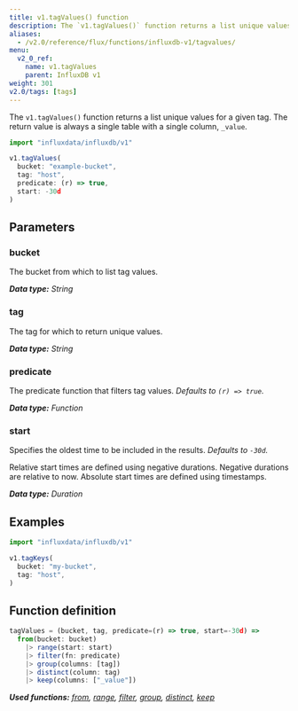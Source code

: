 ```yaml
---
title: v1.tagValues() function
description: The `v1.tagValues()` function returns a list unique values for a given tag.
aliases:
  - /v2.0/reference/flux/functions/influxdb-v1/tagvalues/
menu:
  v2_0_ref:
    name: v1.tagValues
    parent: InfluxDB v1
weight: 301
v2.0/tags: [tags]
---
```


The `v1.tagValues()` function returns a list unique values for a given tag.
The return value is always a single table with a single column, `_value`.

```js
import "influxdata/influxdb/v1"

v1.tagValues(
  bucket: "example-bucket",
  tag: "host",
  predicate: (r) => true,
  start: -30d
)
```

## Parameters

### bucket
The bucket from which to list tag values.

_**Data type:** String_

### tag
The tag for which to return unique values.

_**Data type:** String_

### predicate
The predicate function that filters tag values.
_Defaults to `(r) => true`._

_**Data type:** Function_

### start
Specifies the oldest time to be included in the results.
_Defaults to `-30d`._

Relative start times are defined using negative durations.
Negative durations are relative to now.
Absolute start times are defined using timestamps.

_**Data type:** Duration_

## Examples
```js
import "influxdata/influxdb/v1"

v1.tagKeys(
  bucket: "my-bucket",
  tag: "host",
)
```

## Function definition
```js
tagValues = (bucket, tag, predicate=(r) => true, start=-30d) =>
  from(bucket: bucket)
    |> range(start: start)
    |> filter(fn: predicate)
    |> group(columns: [tag])
    |> distinct(column: tag)
    |> keep(columns: ["_value"])
```

_**Used functions:**
[from](/v2.0/reference/flux/functions/built-in/inputs/from/),
[range](/v2.0/reference/flux/functions/built-in/transformations/range/),
[filter](/v2.0/reference/flux/functions/built-in/transformations/filter/),
[group](/v2.0/reference/flux/functions/built-in/transformations/group/),
[distinct](/v2.0/reference/flux/functions/built-in/transformations/selectors/distinct/),
[keep](/v2.0/reference/flux/functions/built-in/transformations/keep/)_
